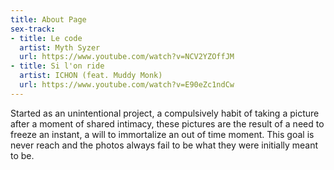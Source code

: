```yaml
---
title: About Page
sex-track:
- title: Le code
  artist: Myth Syzer
  url: https://www.youtube.com/watch?v=NCV2YZOffJM
- title: Si l'on ride
  artist: ICHON (feat. Muddy Monk)
  url: https://www.youtube.com/watch?v=E90eZc1ndCw
---
```


Started as an unintentional project, a compulsively habit of taking a picture after a moment of shared intimacy, these pictures are the result of a need to freeze an instant, a will to immortalize an out of time moment. This goal is never reach and the photos always fail to be what they were initially meant to be. 
